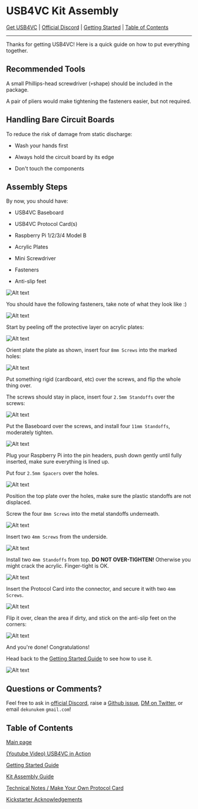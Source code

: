# USB4VC Kit Assembly

[Get USB4VC](https://www.tindie.com/products/dekuNukem/usb4vc-usb-inputs-on-retro-computers/) | [Official Discord](https://discord.gg/HAuuh3pAmB) | [Getting Started](getting_started.md) | [Table of Contents](#table-of-contents)

----

Thanks for getting USB4VC! Here is a quick guide on how to put everything together.

## Recommended Tools

A small Phillips-head screwdriver (`+`shape) should be included in the package.

A pair of pliers would make tightening the fasteners easier, but not required.

## Handling Bare Circuit Boards

To reduce the risk of damage from static discharge:

* Wash your hands first

* Always hold the circuit board by its edge

* Don't touch the components

## Assembly Steps

By now, you should have:

* USB4VC Baseboard

* USB4VC Protocol Card(s)

* Raspberry Pi 1/2/3/4 Model B

* Acrylic Plates

* Mini Screwdriver

* Fasteners

* Anti-slip feet

![Alt text](photos/parts.jpeg)

You should have the following fasteners, take note of what they look like :)

![Alt text](photos/4mm.jpg)

Start by peeling off the protective layer on acrylic plates:

![Alt text](photos/peel.jpeg)

Orient plate the plate as shown, insert four `8mm Screws` into the marked holes:

![Alt text](photos/first4.jpeg)

Put something rigid (cardboard, etc) over the screws, and flip the whole thing over.

The screws should stay in place, insert four `2.5mm Standoffs` over the screws:

![Alt text](photos/flip.jpeg)

Put the Baseboard over the screws, and install four `11mm Standoffs`, moderately tighten.

![Alt text](photos/bb_on.jpeg)

Plug your Raspberry Pi into the pin headers, push down gently until fully inserted, make sure everything is lined up.

Put four `2.5mm Spacers` over the holes.

![Alt text](photos/pi_spacer.jpeg)

Position the top plate over the holes, make sure the plastic standoffs are not displaced. 

Screw the four `8mm Screws` into the metal standoffs underneath.

![Alt text](photos/top_plate.jpeg)

Insert two `4mm Screws` from the underside.

![Alt text](photos/pc_4mm.jpeg)

Install two `4mm Standoffs` from top. **DO NOT OVER-TIGHTEN!** Otherwise you might crack the acrylic. Finger-tight is OK.

![Alt text](photos/4mm_standoff.jpeg)

Insert the Protocol Card into the connector, and secure it with two `4mm Screws`.

![Alt text](photos/pc_inserted.jpeg)

Flip it over, clean the area if dirty, and stick on the anti-slip feet on the corners:

![Alt text](photos/feet.jpeg)

And you're done! Congratulations!

Head back to the [Getting Started Guide](getting_started.md#kit-assembly) to see how to use it.

![Alt text](photos/done.jpeg)

## Questions or Comments?

Feel free to ask in [official Discord](https://discord.gg/HAuuh3pAmB), raise a [Github issue](https://github.com/dekuNukem/USB4VC/issues), [DM on Twitter](https://twitter.com/dekuNukem_), or email `dekunukem` `gmail.com`!

## Table of Contents

[Main page](README.md)

[(Youtube Video) USB4VC in Action](https://www.youtube.com/watch?v=54sdPELuu4g)

[Getting Started Guide](getting_started.md)

[Kit Assembly Guide](kit_assembly.md)

[Technical Notes / Make Your Own Protocol Card](technical_notes.md)

[Kickstarter Acknowledgements](kickstarter_info.md)



